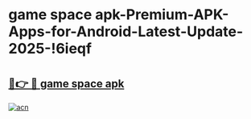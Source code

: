 # game space apk-Premium-APK-Apps-for-Android-Latest-Update-2025-!6ieqf

# <h2><a href="https://googleone.com">🔗👉 🔴 game space apk</a></h2>

[![acn](https://github.com/user-attachments/assets/0f9c940e-d8b0-45ae-aac7-cd30a18b3e1c)](https://googleone.com)

